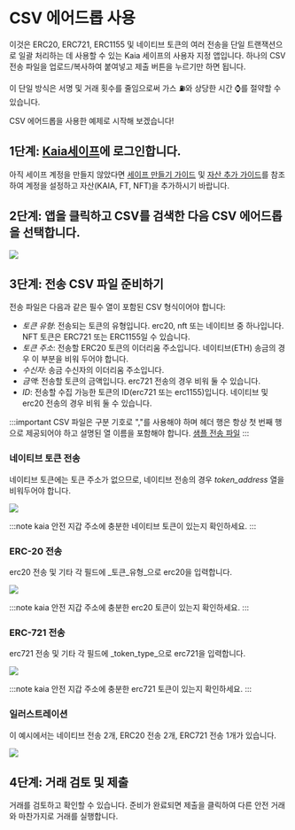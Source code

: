 # CSV 에어드롭 사용

이것은 ERC20, ERC721, ERC1155 및 네이티브 토큰의 여러 전송을 단일 트랜잭션으로 일괄 처리하는 데 사용할 수 있는 Kaia 세이프의 사용자 지정 앱입니다. 하나의 CSV 전송 파일을 업로드/복사하여 붙여넣고 제출 버튼을 누르기만 하면 됩니다.

이 단일 방식은 서명 및 거래 횟수를 줄임으로써 가스 ⛽와 상당한 시간 ⌚를 절약할 수 있습니다.

CSV 에어드롭을 사용한 예제로 시작해 보겠습니다!

## 1단계: [Kaia세이프](https://safe.kaia.io/)에 로그인합니다. <a id="login-kaiasafe"></a>

아직 세이프 계정을 만들지 않았다면 [세이프 만들기 가이드](./use-kaia-safe.md#create-a-safe) 및 [자산 추가 가이드](./use-kaia-safe.md#add-assets)를 참조하여 계정을 설정하고 자산(KAIA, FT, NFT)을 추가하시기 바랍니다.

## 2단계: 앱을 클릭하고 CSV를 검색한 다음 CSV 에어드롭을 선택합니다. <a id="search-CSV-airdrop"></a>

![](/img/build/tools/kaia-safe/search-csv-app.png)

## 3단계: 전송 CSV 파일 준비하기 <a id="prepare-CSV-airdrop"></a>

전송 파일은 다음과 같은 필수 열이 포함된 CSV 형식이어야 합니다:

- _토큰 유형_: 전송되는 토큰의 유형입니다. erc20, nft 또는 네이티브 중 하나입니다. NFT 토큰은 ERC721 또는 ERC1155일 수 있습니다.
- _토큰 주소_: 전송할 ERC20 토큰의 이더리움 주소입니다. 네이티브(ETH) 송금의 경우 이 부분을 비워 두어야 합니다.
- _수신자_: 송금 수신자의 이더리움 주소입니다.
- _금액_: 전송할 토큰의 금액입니다. erc721 전송의 경우 비워 둘 수 있습니다.
- _ID_: 전송할 수집 가능한 토큰의 ID(erc721 또는 erc1155)입니다. 네이티브 및 erc20 전송의 경우 비워 둘 수 있습니다.

:::important
CSV 파일은 구분 기호로 ","를 사용해야 하며 헤더 행은 항상 첫 번째 행으로 제공되어야 하고 설명된 열 이름을 포함해야 합니다.
[샘플 전송 파일](https://ipfs.io/ipfs/bafybeiesr6b3cm76ofcm2joukgdtuyva3niftmbpbb4sgxsa3qwsenv3lu/sample.csv)
:::

### 네이티브 토큰 전송 <a id="native-token-trnasfers"></a>

네이티브 토큰에는 토큰 주소가 없으므로, 네이티브 전송의 경우 _token_address_ 열을 비워두어야 합니다.

![](/img/build/tools/kaia-safe/native-csv-app.png)

:::note
kaia 안전 지갑 주소에 충분한 네이티브 토큰이 있는지 확인하세요.
:::

### ERC-20 전송 <a id="erc20-trnasfers"></a>

erc20 전송 및 기타 각 필드에 _토큰_유형_으로 erc20을 입력합니다.

![](/img/build/tools/kaia-safe/erc20-csv-app.png)

:::note
kaia 안전 지갑 주소에 충분한 erc20 토큰이 있는지 확인하세요.
:::

### ERC-721 전송 <a id="erc721-transfers"></a>

erc721 전송 및 기타 각 필드에 _token_type_으로 erc721을 입력합니다.

![](/img/build/tools/kaia-safe/erc721-csv-app.png)

:::note
kaia 안전 지갑 주소에 충분한 erc721 토큰이 있는지 확인하세요.
:::

### 일러스트레이션 <a id="illustration"></a>

이 예시에서는 네이티브 전송 2개, ERC20 전송 2개, ERC721 전송 1개가 있습니다.

![](/img/build/tools/kaia-safe/rs-csv-app.png)

## 4단계: 거래 검토 및 제출 <a id="review-submit-transaction"></a>

거래를 검토하고 확인할 수 있습니다. 준비가 완료되면 제출을 클릭하여 다른 안전 거래와 마찬가지로 거래를 실행합니다.

